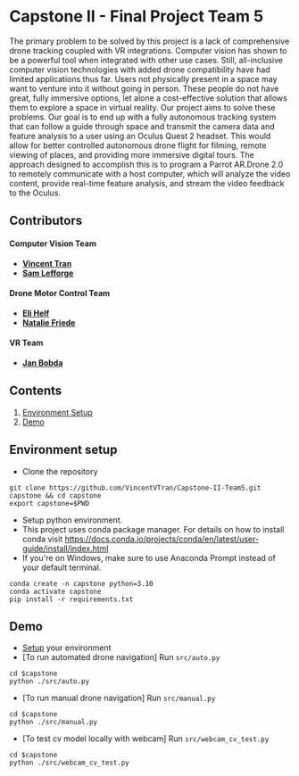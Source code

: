 # Capstone II - Final Project Team 5
The primary problem to be solved by this project is a lack of comprehensive drone tracking coupled with VR integrations. Computer vision has shown to be a powerful tool when integrated with other use cases. Still, all-inclusive computer vision technologies with added drone compatibility have had limited applications thus far. Users not physically present in a space may want to venture into it without going in person. These people do not have great, fully immersive options, let alone a cost-effective solution that allows them to explore a space in virtual reality. Our project aims to solve these problems. Our goal is to end up with a fully autonomous tracking system that can follow a guide through space and transmit the camera data and feature analysis to a user using an Oculus Quest 2 headset. This would allow for better controlled autonomous drone flight for filming, remote viewing of places, and providing more immersive digital tours. The approach designed to accomplish this is to program a Parrot AR.Drone 2.0 to remotely communicate with a host computer, which will analyze the video content, provide real-time feature analysis, and stream the video feedback to the Oculus.

## Contributors
#### Computer Vision Team
* [**Vincent Tran**](https://github.com/VincentVTran)
* [**Sam Lefforge**](https://github.com/slefforge)
#### Drone Motor Control Team
* [**Eli Helf**](https://github.com/EliAHelf)
* [**Natalie Friede**](https://github.com/NatalieTheGreatest)
#### VR Team
* [**Jan Bobda**](https://github.com/JBobda)

## Contents
1. [Environment Setup](#environment-setup)
2. [Demo](#demo)

## Environment setup

- Clone the repository
```
git clone https://github.com/VincentVTran/Capstone-II-Team5.git capstone && cd capstone
export capstone=$PWD
```
- Setup python environment.
- This project uses conda package manager. For details on how to install conda
visit https://docs.conda.io/projects/conda/en/latest/user-guide/install/index.html 
- If you're on Windows, make sure to use Anaconda Prompt instead of your default terminal.

```
conda create -n capstone python=3.10
conda activate capstone
pip install -r requirements.txt
```
## Demo
- [Setup](#environment-setup) your environment
- [To run automated drone navigation] Run `src/auto.py`
```
cd $capstone
python ./src/auto.py
```

- [To run manual drone navigation] Run `src/manual.py`
```
cd $capstone
python ./src/manual.py
```

- [To test cv model locally with webcam] Run `src/webcam_cv_test.py`
```
cd $capstone
python ./src/webcam_cv_test.py
```

